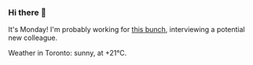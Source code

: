 ### Hi there :wave:

It's Monday! I'm probably working for [this bunch](https://github.com/kohofinancial), interviewing a potential new colleague.

Weather in Toronto: sunny, at +21°C.
